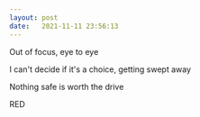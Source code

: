 ```yaml
---
layout: post
date:   2021-11-11 23:56:13
---
```


Out of focus, eye to eye  

I can't decide if it's a choice, getting swept away  

Nothing safe is worth the drive  

RED